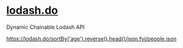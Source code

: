 # [lodash.do](https://lodash.do)

Dynamic Chainable Lodash API

<https://lodash.do/sortBy('age').reverse().head()/json.fyi/people.json>
